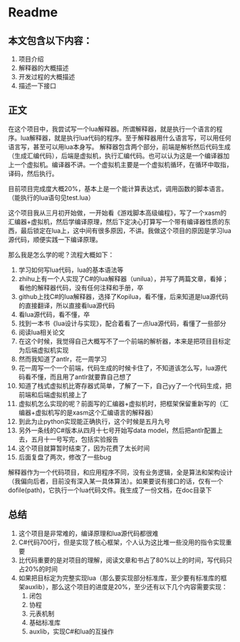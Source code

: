 # Readme

## 本文包含以下内容：
1.	项目介绍
2.	解释器的大概描述
3.	开发过程的大概描述
4.	描述一下接口

## 正文
在这个项目中，我尝试写一个lua解释器。所谓解释器，就是执行一个语言的程序。lua解释器，就是执行lua代码的程序。至于解释器用什么语言写，可以用任何语言写，甚至可以用lua本身写。
解释器包含两个部分，前端是解析然后代码生成（生成汇编代码），后端是虚拟机，执行汇编代码。也可以认为这是一个编译器加上一个虚拟机。编译器不讲。一个虚拟机主要是一个虚拟机循环，在循环中取指，译码，然后执行。

目前项目完成度大概20%，基本上是一个能计算表达式，调用函数的脚本语言。（能执行的lua语句见test.lua）

这个项目我从三月初开始做，一开始看《游戏脚本高级编程》，写了一个xasm的汇编器+虚拟机，然后学编译原理，然后下定决心打算写一个带有编译器性质的东西，最后锁定在lua上，这中间有很多原因，不讲。我做这个项目的原因是学习lua源代码，顺便实践一下编译原理。

那么我是怎么学的呢？流程大概如下：
1.	学习如何写lua代码，lua的基本语法等
2.	zhihu上有一个人实现了C#的lua解释器（unilua），并写了两篇文章，看掉；看他的解释器代码，没有任何注释和手册，卒
3.	github上找C#的lua解释器，选择了Kopilua，看不懂，后来知道是lua源代码的直接翻译，所以直接看lua源代码
4.	看lua源代码，看不懂，卒
5.	找到一本书《lua设计与实现》，配合着看了一点lua源代码，看懂了一些部分
6.	阅读lua相关论文
7.	在这个时候，我觉得自己大概写不了一个前端的解析器，本来是把项目目标定为后端虚拟机实现
8.	然而我知道了antlr，花一周学习
9.	花一周写一个一个前端，代码生成的时候卡住了，不知道该怎么写，lua源代码看不懂，而且用了antlr就要靠自己想了
10.	知道了栈式虚拟机比寄存器式简单，了解了一下，自己yy了一个代码生成，把前端和后端虚拟机接上了
11.	虚拟机怎么实现的呢？前面写的汇编器+虚拟机时，把框架保留重新写的（汇编器+虚拟机写的是xasm这个汇编语言的解释器）
12.	到此为止python实现能正确执行，这个时候是五月九号
13.	另外一条线的C#版本从四月十七号开始写data model，然后把antlr配置上去，五月十一号写完，包括实验报告
14.	这个项目就算暂时结束了，因为花费了太长时间
15.	后面复盘了两次，修改了一些bug

解释器作为一个代码项目，和应用程序不同，没有业务逻辑，全是算法和架构设计（我偏向后者，目前没有深入某一具体算法）。如果要说有接口的话，仅有一个dofile(path)，它执行一个lua代码文件。我生成了一份文档，在doc目录下

## 总结
1.	这个项目是非常难的，编译原理和lua源代码都很难
2.	C#代码700行，但是实现了核心框架，个人认为这比堆一些没用的指令实现重要
3.	比代码重要的是对项目的理解，阅读文章和书占了80%以上的时间，写代码只占20%的时间
4.	如果把目标定为完整实现lua（那么要实现部分标准库，至少要有标准库的框架auxlib），那么这个项目的进度是20%，至少还有以下几个内容需要实现：
	1. 闭包
	2. 协程
	3. 元表机制
	4. 基础标准库
	5. auxlib，实现C#和lua的互操作